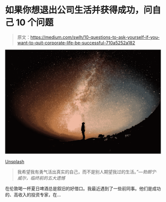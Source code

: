 # 如果你想退出公司生活并获得成功，问自己 10 个问题

> 原文：<https://medium.com/swlh/10-questions-to-ask-yourself-if-you-want-to-quit-corporate-life-be-successful-710a5252a182>

![](img/c3b5710db59ce3163c2b83c4bf7d1899.png)

[Unsplash](https://unsplash.com/photos/oMpAz-DN-9I)

> 我希望我有勇气活出真实的自己，而不是别人期望我过的生活。*”—勃朗宁·威尔，临终前的五大遗憾*

在伦敦喝一杯夏日啤酒总是叙旧的好借口。我最近遇到了一些前同事。他们是成功的、高收入的投资专家，在…